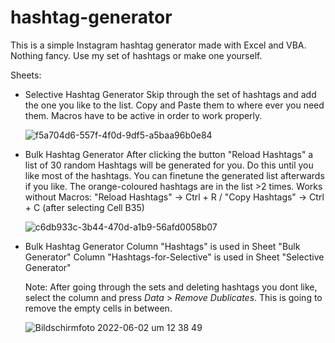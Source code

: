 # hashtag-generator
This is a simple Instagram hashtag generator made with Excel and VBA. Nothing fancy. Use my set of hashtags or make one yourself.


Sheets:

- Selective Hashtag Generator
    Skip through the set of hashtags and add the one you like to the list. Copy and Paste them to where ever you need them.
    Macros have to be active in order to work properly.
    
    ![f5a704d6-557f-4f0d-9df5-a5baa96b0e84](https://user-images.githubusercontent.com/106700281/171612904-31b79e97-ce85-4748-861f-007e0a0a3cbc.jpg)

- Bulk Hashtag Generator
    After clicking the button "Reload Hashtags" a list of 30 random Hashtags will be generated for you. Do this until you like most of the hashtags.
    You can finetune the generated list afterwards if you like.
    The orange-coloured hashtags are in the list >2 times.
    Works without Macros: "Reload Hashtags" -> Ctrl + R / "Copy Hashtags" -> Ctrl + C (after selecting Cell B35)
    
    ![c6db933c-3b44-470d-a1b9-56afd0058b07](https://user-images.githubusercontent.com/106700281/171612443-3fe52cfd-d568-4ee1-ba7d-8cc2ada797eb.jpg)


- Bulk Hashtag Generator
    Column "Hashtags" is used in Sheet "Bulk Generator"
    Column "Hashtags-for-Selective" is used in Sheet "Selective Generator"
    
    
    Note: After going through the sets and deleting hashtags you dont like, select the column and press _Data_ > _Remove Dublicates_. This is going to remove the empty cells in between.
    
    ![Bildschirmfoto 2022-06-02 um 12 38 49](https://user-images.githubusercontent.com/106700281/171612122-94bafce3-03b7-4446-8304-d1dfe87148bf.jpg)
